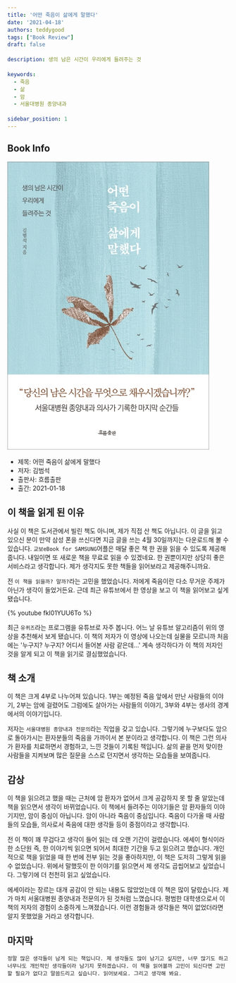 ```yaml
---
title: '어떤 죽음이 삶에게 말했다'
date: '2021-04-18'
authors: teddygood
tags: ["Book Review"]
draft: false

description: 생의 남은 시간이 우리에게 들려주는 것

keywords:
  - 죽음
  - 삶
  - 암
  - 서울대병원 종양내과

sidebar_position: 1
---
```


## Book Info

![책](../assets/review/A-certain-death-told-life.jpg)

- 제목: 어떤 죽음이 삶에게 말했다
- 저자: 김범석
- 출판사: 흐름출판
- 출간: 2021-01-18

## 이 책을 읽게 된 이유

사실 이 책은 도서관에서 빌린 책도 아니며, 제가 직접 산 책도 아닙니다. 이 글을 읽고 있으신 분이 만약 삼성 폰을 쓰신다면 지금 글을 쓰는 4월 30일까지는 다운로드해 볼 수 있습니다. `교보eBook for SAMSUNG`어플은 매달 좋은 책 한 권을 읽을 수 있도록 제공해줍니다. 내일이면 또 새로운 책을 무료로 읽을 수 있겠네요. 한 권뿐이지만 상당히 좋은 서비스라고 생각합니다. 제가 생각지도 못한 책들을 읽어보라고 제공해주니까요.

전 `이 책을 읽을까? 말까?`라는 고민을 했었습니다. 저에게 죽음이란 다소 무거운 주제가 아닌가 생각이 들었거든요. 근데 최근 유튜브에서 한 영상을 보고 이 책을 읽어보고 싶게 됐습니다.

{% youtube fkI01YUU6To %}

최근 `유퀴즈`라는 프로그램을 유튜브로 자주 봅니다. 어느 날 유튜브 알고리즘이 위의 영상을 추천해서 보게 됐습니다. 이 책의 저자가 이 영상에 나오는데 실물을 모르니까 처음에는 '누구지? 누구지? 어디서 들어본 사람 같은데...' 계속 생각하다가 이 책의 저자인 것을 알게 되고 이 책을 읽기로 결심했었습니다.

## 책 소개

이 책은 크게 4부로 나누어져 있습니다. 1부는 예정된 죽음 앞에서 만난 사람들의 이야기, 2부는 암에 걸렸어도 그럼에도 살아가는 사람들의 이야기, 3부와 4부는 생사의 경계에서의 이야기입니다.

저자는 `서울대병원 종양내과 전문의`라는 직업을 갖고 있습니다. 그렇기에 누구보다도 암으로 돌아가시는 환자분들의 죽음을 가까이서 본 분이라고 생각합니다. 이 책은 그런 의사가 환자를 치료하면서 경험하고, 느낀 것들이 기록된 책입니다. 삶의 끝을 먼저 맞이한 사람들을 지켜보며 많은 질문을 스스로 던지면서 생각하는 모습들을 보여줍니다.

## 감상

이 책을 읽으려고 했을 때는 근처에 암 환자가 없어서 크게 공감하지 못 할 줄 알았는데 책을 읽으면서 생각이 바뀌었습니다. 이 책에서 들려주는 이야기들은 암 환자들의 이야기지만, 암이 중심이 아닙니다. 암이 아니라 죽음이 중심입니다. 죽음이 다가올 때 사람들의 모습들, 의사로서 죽음에 대한 생각들 등이 중점이라고 생각합니다.

전 이 책이 꽤 무겁다고 생각이 들어 읽는 데 오랜 기간이 걸렸습니다. 에세이 형식이라 한 소단원 즉, 한 이야기씩 읽으면 되어서 최대한 기간을 두고 읽으려고 했습니다. 개인적으로 책을 읽었을 때 한 번에 전부 읽는 것을 좋아하지만, 이 책은 도저히 그렇게 읽을 수 없었습니다. 위에서 말했듯이 한 이야기를 읽으면서 제 생각도 곱씹어보고 싶었습니다. 그렇기에 더 천천히 읽고 싶었습니다.

에세이라는 장르는 대개 공감이 안 되는 내용도 많았었는데 이 책은 많이 달랐습니다. 제가 마치 서울대병원 종양내과 전문의가 된 것처럼 느꼈습니다. 평범한 대학생으로서 이 책의 저자의 경험이 소중하게 느껴졌습니다. 이런 경험들과 생각들은 책이 없었더라면 알지 못했었을 거라고 생각합니다. 

## 마지막 

`정말 많은 생각들이 남게 되는 책입니다. 제 생각들도 많이 남기고 싶지만, 너무 많기도 하고 너무나도 개인적인 생각들이라 남기지 못하겠습니다. 이 책을 읽어볼까 고민이 되신다면 고민할 필요가 없다고 말씀드리고 싶습니다. 읽어보세요. 그리고 생각해 봐요.`